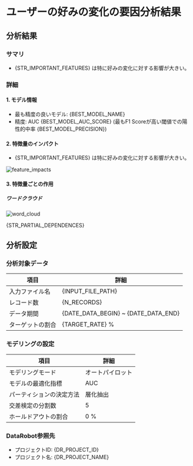 # ユーザーの好みの変化の要因分析結果

## 分析結果

### サマリ

* {STR_IMPORTANT_FEATURES} は特に好みの変化に対する影響が大きい。

### 詳細

#### 1. モデル情報

* 最も精度の良いモデル: {BEST_MODEL_NAME}
* 精度: AUC {BEST_MODEL_AUC_SCORE} (最もF1 Scoreが高い閾値での陽性的中率 {BEST_MODEL_PRECISION})

#### 2. 特徴量のインパクト

* {STR_IMPORTANT_FEATURES} は特に好みの変化に対する影響が大きい。

![feature_impacts]({IMAGE_PATH_FEATURE_IMPACTS})

#### 3. 特徴量ごとの作用

##### ワードクラウド

![word_cloud]({IMAGE_PATH_WORD_CLOUD})

{STR_PARTIAL_DEPENDENCES}

## 分析設定

### 分析対象データ

|  項目  |  詳細  |
| ---- | ---- |
|  入力ファイル名  |  {INPUT_FILE_PATH}  |
|  レコード数  |  {N_RECORDS}  |
|  データ期間  |  {DATE_DATA_BEGIN} ~ {DATE_DATA_END}  |
|  ターゲットの割合  |  {TARGET_RATE} %  |

### モデリングの設定

|  項目  |  詳細  |
| ---- | ---- |
|  モデリングモード  |  オートパイロット  |
|  モデルの最適化指標  |  AUC  |
|  パーティションの決定方法  |  層化抽出  |
|  交差検定の分割数  |  5  |
|  ホールドアウトの割合  |  0 %  |

### DataRobot参照先

* プロジェクトID: {DR_PROJECT_ID}
* プロジェクト名: {DR_PROJECT_NAME}
